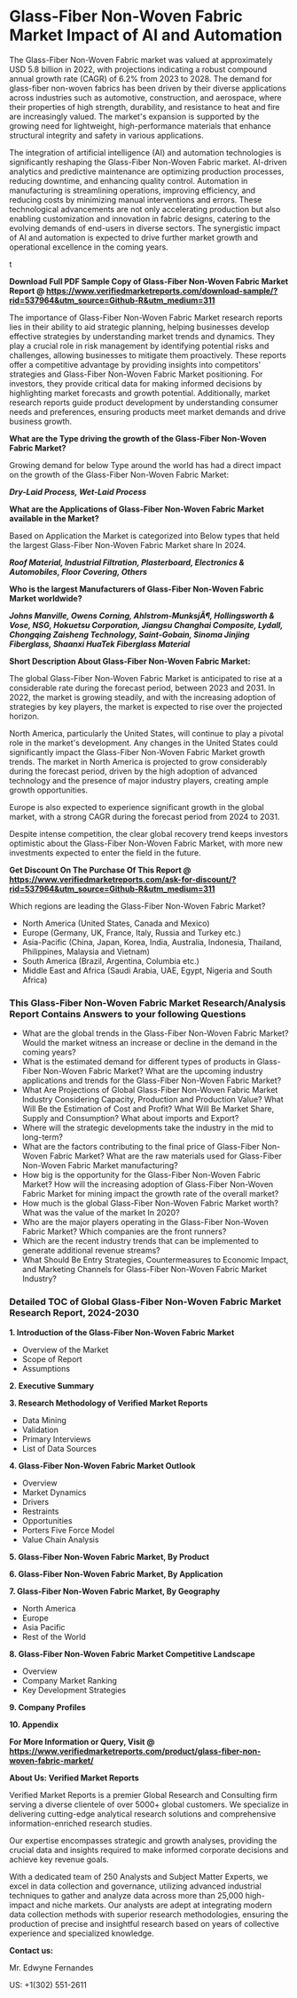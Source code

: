 <meta name="title" content="Global Glass-Fiber Non-Woven Fabric Market Impact of AI and Automation"><meta name="description" content="The Glass-Fiber Non-Woven Fabric market was valued at approximately USD 5.8 billion in 2022, with projections indicating a robust compound annual growth rate (CAGR) of"><meta name="title" content="Glass-Fiber Non-Woven Fabric Market Size, Share, Scope, Trends, Growth, Opportunities, Analysis, Forecast"><h1>Glass-Fiber Non-Woven Fabric Market Impact of AI and Automation</h1><p>The Glass-Fiber Non-Woven Fabric market was valued at approximately USD 5.8 billion in 2022, with projections indicating a robust compound annual growth rate (CAGR) of 6.2% from 2023 to 2028. The demand for glass-fiber non-woven fabrics has been driven by their diverse applications across industries such as automotive, construction, and aerospace, where their properties of high strength, durability, and resistance to heat and fire are increasingly valued. The market's expansion is supported by the growing need for lightweight, high-performance materials that enhance structural integrity and safety in various applications.</p><p>The integration of artificial intelligence (AI) and automation technologies is significantly reshaping the Glass-Fiber Non-Woven Fabric market. AI-driven analytics and predictive maintenance are optimizing production processes, reducing downtime, and enhancing quality control. Automation in manufacturing is streamlining operations, improving efficiency, and reducing costs by minimizing manual interventions and errors. These technological advancements are not only accelerating production but also enabling customization and innovation in fabric designs, catering to the evolving demands of end-users in diverse sectors. The synergistic impact of AI and automation is expected to drive further market growth and operational excellence in the coming years.</p>t</p><p id="" class=""><strong>Download Full PDF Sample Copy of Glass-Fiber Non-Woven Fabric Market Report @ <a href="https://www.verifiedmarketreports.com/download-sample/?rid=537964&utm_source=Github-R&utm_medium=311" target="_blank">https://www.verifiedmarketreports.com/download-sample/?rid=537964&utm_source=Github-R&utm_medium=311</a></strong></p><p>The importance of&nbsp;Glass-Fiber Non-Woven Fabric Market research reports lies in their ability to aid strategic planning, helping businesses develop effective strategies by understanding market trends and dynamics. They play a crucial role in risk management by identifying potential risks and challenges, allowing businesses to mitigate them proactively. These reports offer a competitive advantage by providing insights into competitors' strategies and Glass-Fiber Non-Woven Fabric Market positioning. For investors, they provide critical data for making informed decisions by highlighting market forecasts and growth potential. Additionally, market research reports guide product development by understanding consumer needs and preferences, ensuring products meet market demands and drive business growth.</p><p><strong>What are the&nbsp;Type driving the growth of the Glass-Fiber Non-Woven Fabric Market?</strong></p><p id="" class="">Growing demand for below Type around the world has had a direct impact on the growth of the Glass-Fiber Non-Woven Fabric Market:</p><em><strong>Dry-Laid Process, Wet-Laid Process</strong></em></p><strong>What are the&nbsp;Applications&nbsp;of Glass-Fiber Non-Woven Fabric Market available in the Market?</strong></p><p id="" class="">Based on Application the Market is categorized into Below types that held the largest Glass-Fiber Non-Woven Fabric Market share In 2024.</p><em><strong>Roof Material, Industrial Filtration, Plasterboard, Electronics & Automobiles, Floor Covering, Others</strong></em></p><strong>Who is the largest Manufacturers of Glass-Fiber Non-Woven Fabric Market worldwide?</strong></p><p><em><strong>Johns Manville, Owens Corning, Ahlstrom-MunksjÃ¶, Hollingsworth & Vose, NSG, Hokuetsu Corporation, Jiangsu Changhai Composite, Lydall, Chongqing Zaisheng Technology, Saint-Gobain, Sinoma Jinjing Fiberglass, Shaanxi HuaTek Fiberglass Material</strong></em></p><p id="" class=""><strong>Short Description About Glass-Fiber Non-Woven Fabric Market:</strong></p><p>The global Glass-Fiber Non-Woven Fabric Market is anticipated to rise at a considerable rate during the forecast period, between 2023 and 2031. In 2022, the market is growing steadily, and with the increasing adoption of strategies by key players, the market is expected to rise over the projected horizon.</p><p>North America, particularly the United States, will continue to play a pivotal role in the market's development. Any changes in the United States could significantly impact the Glass-Fiber Non-Woven Fabric Market growth trends. The market in North America is projected to grow considerably during the forecast period, driven by the high adoption of advanced technology and the presence of major industry players, creating ample growth opportunities.</p><p>Europe is also expected to experience significant growth in the global market, with a strong CAGR during the forecast period from 2024 to 2031.</p><p>Despite intense competition, the clear global recovery trend keeps investors optimistic about the Glass-Fiber Non-Woven Fabric Market, with more new investments expected to enter the field in the future.</p><p id="" class=""><strong>Get Discount On The Purchase Of This Report @ <a href="https://www.verifiedmarketreports.com/ask-for-discount/?rid=537964&utm_source=Github-R&utm_medium=311" target="_blank">https://www.verifiedmarketreports.com/ask-for-discount/?rid=537964&utm_source=Github-R&utm_medium=311</a></strong></p>Which regions are leading the Glass-Fiber Non-Woven Fabric Market?</p><ul><li>North America (United States, Canada and Mexico)</li><li>Europe (Germany, UK, France, Italy, Russia and Turkey etc.)</li><li>Asia-Pacific (China, Japan, Korea, India, Australia, Indonesia, Thailand, Philippines, Malaysia and Vietnam)</li><li>South America (Brazil, Argentina, Columbia etc.)</li><li>Middle East and Africa (Saudi Arabia, UAE, Egypt, Nigeria and South Africa)</li></ul><h3 id="" class="">This Glass-Fiber Non-Woven Fabric Market Research/Analysis Report Contains Answers to your following Questions</h3><ul><li>What are the global trends in the Glass-Fiber Non-Woven Fabric Market? Would the market witness an increase or decline in the demand in the coming years?</li><li>What is the estimated demand for different types of products in Glass-Fiber Non-Woven Fabric Market? What are the upcoming industry applications and trends for the Glass-Fiber Non-Woven Fabric Market?</li><li>What Are Projections of Global Glass-Fiber Non-Woven Fabric Market Industry Considering Capacity, Production and Production Value? What Will Be the Estimation of Cost and Profit? What Will Be Market Share, Supply and Consumption? What about imports and Export?</li><li>Where will the strategic developments take the industry in the mid to long-term?</li><li>What are the factors contributing to the final price of Glass-Fiber Non-Woven Fabric Market? What are the raw materials used for Glass-Fiber Non-Woven Fabric Market manufacturing?</li><li>How big is the opportunity for the Glass-Fiber Non-Woven Fabric Market? How will the increasing adoption of Glass-Fiber Non-Woven Fabric Market for mining impact the growth rate of the overall market?</li><li>How much is the global Glass-Fiber Non-Woven Fabric Market worth? What was the value of the market In 2020?</li><li>Who are the major players operating in the Glass-Fiber Non-Woven Fabric Market? Which companies are the front runners?</li><li>Which are the recent industry trends that can be implemented to generate additional revenue streams?</li><li>What Should Be Entry Strategies, Countermeasures to Economic Impact, and Marketing Channels for Glass-Fiber Non-Woven Fabric Market Industry?</li></ul><h3 id="" class="">Detailed TOC of Global Glass-Fiber Non-Woven Fabric Market Research Report, 2024-2030</h3><p id="" class=""><strong>1. Introduction of the Glass-Fiber Non-Woven Fabric Market</strong></p><ul><li>Overview of the Market</li><li>Scope of Report</li><li>Assumptions</li></ul><p id="" class=""><strong>2. Executive Summary</strong></p><p id="" class=""><strong>3. Research Methodology of Verified Market Reports</strong></p><ul><li>Data Mining</li><li>Validation</li><li>Primary Interviews</li><li>List of Data Sources</li></ul><p id="" class=""><strong>4. Glass-Fiber Non-Woven Fabric Market Outlook</strong></p><ul><li>Overview</li><li>Market Dynamics</li><li>Drivers</li><li>Restraints</li><li>Opportunities</li><li>Porters Five Force Model</li><li>Value Chain Analysis</li></ul><p id="" class=""><strong>5. Glass-Fiber Non-Woven Fabric Market, By Product</strong></p><p id="" class=""><strong>6. Glass-Fiber Non-Woven Fabric Market, By Application</strong></p><p id="" class=""><strong>7. Glass-Fiber Non-Woven Fabric Market, By Geography</strong></p><ul><li>North America</li><li>Europe</li><li>Asia Pacific</li><li>Rest of the World</li></ul><p id="" class=""><strong>8. Glass-Fiber Non-Woven Fabric Market Competitive Landscape</strong></p><ul><li>Overview</li><li>Company Market Ranking</li><li>Key Development Strategies</li></ul><p id="" class=""><strong>9. Company Profiles</strong></p><p id="" class=""><strong>10. Appendix</strong></p><p id="" class=""><strong>For More Information or Query, Visit @ <a href="https://www.verifiedmarketreports.com/product/glass-fiber-non-woven-fabric-market/" target="_blank">https://www.verifiedmarketreports.com/product/glass-fiber-non-woven-fabric-market/</a></strong></p><p id="" class=""><strong>About Us: Verified Market Reports</strong></p><p id="" class="">Verified Market Reports is a premier Global Research and Consulting firm serving a diverse clientele of over 5000+ global customers. We specialize in delivering cutting-edge analytical research solutions and comprehensive information-enriched research studies.</p><p id="" class="">Our expertise encompasses strategic and growth analyses, providing the crucial data and insights required to make informed corporate decisions and achieve key revenue goals.</p><p id="" class="">With a dedicated team of 250 Analysts and Subject Matter Experts, we excel in data collection and governance, utilizing advanced industrial techniques to gather and analyze data across more than 25,000 high-impact and niche markets. Our analysts are adept at integrating modern data collection methods with superior research methodologies, ensuring the production of precise and insightful research based on years of collective experience and specialized knowledge.</p><p id="" class=""><strong>Contact us:</strong></p><p id="" class="">Mr. Edwyne Fernandes</p><p id="" class="">US: +1(302) 551-2611</p>